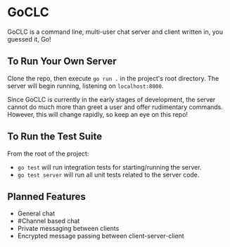 # GoCLC
GoCLC is a command line, multi-user chat server and client written in, you guessed it, Go!

## To Run Your Own Server
Clone the repo, then execute `go run .` in the project's root directory. The server will begin running, listening on `localhost:8000`.

Since GoCLC is currently in the early stages of development, the server cannot do much more than greet a user and offer rudimentary commands. However, this will change rapidly, so keep an eye on this repo!

## To Run the Test Suite
From the root of the project:
* `go test` will run integration tests for starting/running the server.
* `go test server` will run all unit tests related to the server code.

## Planned Features
* General chat
* \#Channel based chat
* Private messaging between clients
* Encrypted message passing between client-server-client
